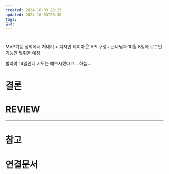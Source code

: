 ```yaml
---
created: 2024-10-03 20:23
updated: 2024-10-03T20:30
tags: 
출처: 
---
```

# 

MVP기능 정의에서 쳐내기 + 디자인 레이아웃
API 구성+ 근나님과
10월 8일에 로그인 기능만 맞춰볼 예정

빨라야 14일인데 시도는 해보시겠다고... 하심...

# 결론

# REVIEW


---
# 참고

# 연결문서